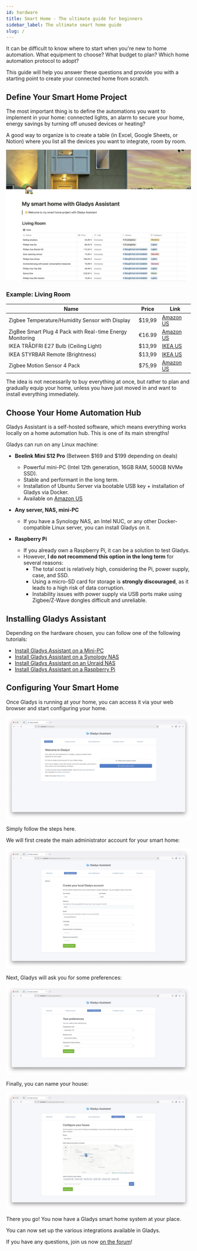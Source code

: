 ```yaml
---
id: hardware
title: Smart Home - The ultimate guide for beginners
sidebar_label: The ultimate smart home guide
slug: /
---
```


It can be difficult to know where to start when you're new to home automation. What equipment to choose? What budget to plan? Which home automation protocol to adopt?

This guide will help you answer these questions and provide you with a starting point to create your connected home from scratch.

## Define Your Smart Home Project

The most important thing is to define the automations you want to implement in your home: connected lights, an alarm to secure your home, energy savings by turning off unused devices or heating?

A good way to organize is to create a table (in Excel, Google Sheets, or Notion) where you list all the devices you want to integrate, room by room.

![Notion Table Connected Home](../../static/img/docs/en/installation/guide/notion-table-connected.jpg)

### Example: Living Room

| Name                                                      | Price  | Link                                                                                                                           |
| --------------------------------------------------------- | ------ | ------------------------------------------------------------------------------------------------------------------------------ |
| Zigbee Temperature/Humidity Sensor with Display           | $19,99 | [Amazon US](https://amzn.to/4i3oRP1)                                                                                           |
| ZigBee Smart Plug 4 Pack with Real-time Energy Monitoring | €16.99 | [Amazon US](https://amzn.to/3CRoBne)                                                                                           |
| IKEA TRÅDFRI E27 Bulb (Ceiling Light)                     | $13,99 | [IKEA US](https://www.ikea.com/us/en/p/tradfri-led-bulb-e26-1100-lumen-smart-wireless-dimmable-white-spectrum-globe-50545678/) |
| IKEA STYRBAR Remote (Brightness)                          | $13,99 | [IKEA US](https://www.ikea.com/us/en/p/styrbar-remote-control-smart-white-80488370/)                                           |
| Zigbee Motion Sensor 4 Pack                               | $75,99 | [Amazon US](https://amzn.to/4k2hb0X)                                                                                           |

The idea is not necessarily to buy everything at once, but rather to plan and gradually equip your home, unless you have just moved in and want to install everything immediately.

## Choose Your Home Automation Hub

Gladys Assistant is a self-hosted software, which means everything works locally on a home automation hub. This is one of its main strengths!

Gladys can run on any Linux machine:

- **Beelink Mini S12 Pro** (Between $169 and $199 depending on deals)

  - Powerful mini-PC (Intel 12th generation, 16GB RAM, 500GB NVMe SSD).
  - Stable and performant in the long term.
  - Installation of Ubuntu Server via bootable USB key + installation of Gladys via Docker.
  - Available on [Amazon US](https://amzn.to/4gKDV2E)

- **Any server, NAS, mini-PC**

  - If you have a Synology NAS, an Intel NUC, or any other Docker-compatible Linux server, you can install Gladys on it.

- **Raspberry Pi**
  - If you already own a Raspberry Pi, it can be a solution to test Gladys.
  - However, **I do not recommend this option in the long term** for several reasons:
    - The total cost is relatively high, considering the Pi, power supply, case, and SSD.
    - Using a micro-SD card for storage is **strongly discouraged**, as it leads to a high risk of data corruption.
    - Instability issues with power supply via USB ports make using Zigbee/Z-Wave dongles difficult and unreliable.

## Installing Gladys Assistant

Depending on the hardware chosen, you can follow one of the following tutorials:

- [Install Gladys Assistant on a Mini-PC](/docs/installation/mini-pc/)
- [Install Gladys Assistant on a Synology NAS](/docs/installation/synology/)
- [Install Gladys Assistant on an Unraid NAS](/docs/installation/unraid/)
- [Install Gladys Assistant on a Raspberry Pi](/docs/installation/raspberry-pi/)

## Configuring Your Smart Home

Once Gladys is running at your home, you can access it via your web browser and start configuring your home.

![Gladys Installation](../../static/img/docs/en/installation/guide/welcome-gladys.jpg)

Simply follow the steps here.

We will first create the main administrator account for your smart home:

![Create Local Gladys Account](../../static/img/docs/en/installation/guide/create-local-account.jpg)

Next, Gladys will ask you for some preferences:

![Set Local Gladys Account Preferences](../../static/img/docs/en/installation/guide/preferences.jpg)

Finally, you can name your house:

![Create House in Gladys](../../static/img/docs/en/installation/guide/configure-house.jpg)

There you go! You now have a Gladys smart home system at your place.

You can now set up the various integrations available in Gladys.

If you have any questions, join us now [on the forum](https://en-community.gladysassistant.com/)!
